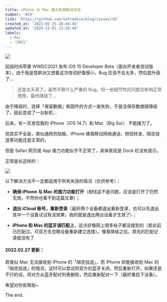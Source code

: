 ```yaml
---
title: iPhone 与 Mac 接力失效解决方法
number: '#19'
link: 'https://github.com/toFrankie/blog/issues/19'
created_at: '2023-02-25 18:48:46'
updated_at: '2024-12-01 23:26:48'
labels:
  - Mac
  - '2021'
---
```

![](https://upload-images.jianshu.io/upload_images/5128488-3ea4be356105eb09.jpg?imageMogr2/auto-orient/strip%7CimageView2/2/w/1240)

前段时间苹果 WWDC2021 发布 iOS 15 Developer Beta（面向开发者测试版本），由于我是尝鲜派又想着这次改动好像很小，Bug 应该不会太多，然后就升级了...

> 还是太天真了，虽然不算什么严重的 Bug，但一些细节性的问题会影响正常使用，最终降级了...

由于降级时，选择「保留数据」刷固件的方式一直失败，于是没保存数据就降级了，因此变成了一台新机...

后来，有一天发现我的 iPhone（iOS 14.7）和 Mac（Big Sur） 不能接力了。

但其实不全是，类似通用剪贴板、iPhone 蜂窝移动网络通话、短信转发、隔空投送等功能还是正常的，

但是 Safari 网页或 App 接力功能似乎不正常了，具体表现是 Dock 栏没有提示。

正常是长这样的：

![](https://upload-images.jianshu.io/upload_images/5128488-d92d233e233b9c6b.png?imageMogr2/auto-orient/strip%7CimageView2/2/w/1240)


以下解决方法不一定都适用于所有失效的情况（仅供参考）：

* **确保 iPhone 与 Mac 的接力功能打开**（相信这不是问题，应该是打开了仍然无效，不然你也看不到这篇文章）；

* **退出 iCloud 账号，重新登录**（最好两个设备都退出重新登录，也可以先退出其中一个设备试试有没效果，我的就是退出两台设备才生效了）；

* **iPhone 和 Mac 的蓝牙请匹配上**，这点好像网上很多帖子都没提到的（若此前已匹配过，可双方先忽略设备重新建立连接）。像我降级之后，原先的匹配记录就没有了


#### 2022.02.27 更新：

若类似 Mac 无法接收到 iPhone 的「隔空投送」，而 iPhone 却能接收到 Mac 的「隔空投送」的情况，这时可以尝试将双方的蓝牙关闭，然后重新打开。如果还是不行的话，将对方从蓝牙配对列表删除，然后重新配对一下（最好重启下设备）。

希望对你有帮助~

The end.
